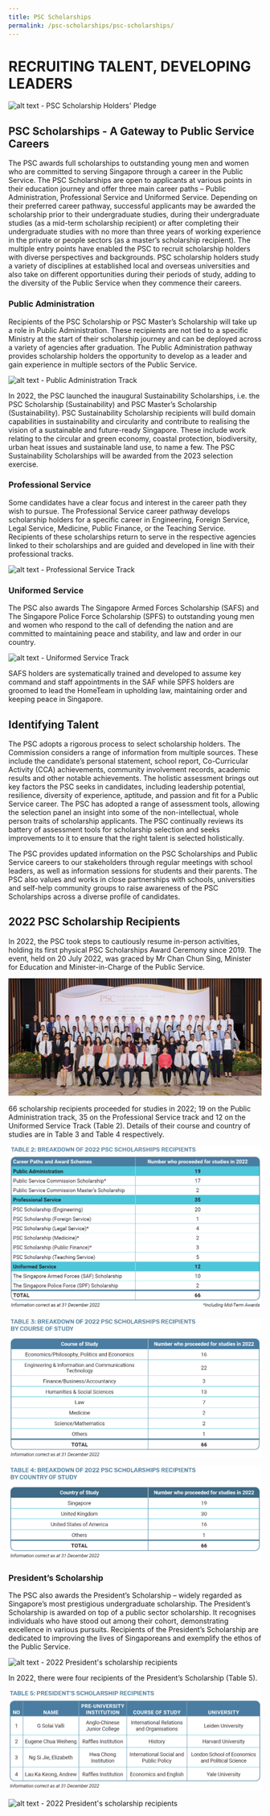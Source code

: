 ```yaml
---
title: PSC Scholarships
permalink: /psc-scholarships/psc-scholarships/
---
```

# **RECRUITING TALENT, DEVELOPING LEADERS**

![alt text - PSC Scholarship Holders' Pledge](/images/Image1.jpg)

## **PSC Scholarships - A Gateway to Public Service Careers** 

The PSC awards full scholarships to outstanding young men and women who are committed to serving Singapore through a career in the Public Service. The PSC Scholarships are open to applicants at various points in their education journey and offer three main career paths – Public Administration, Professional Service and Uniformed Service. Depending on their preferred career pathway, successful applicants may be awarded the scholarship prior to their undergraduate studies, during their undergraduate studies (as a mid-term scholarship recipient) or after completing their undergraduate studies with no more than three years of working experience in the private or people sectors (as a master’s scholarship recipient). The multiple entry points have enabled the PSC to recruit scholarship holders with diverse perspectives and backgrounds. PSC scholarship holders study a variety of disciplines at established local and overseas universities and also take on different opportunities during their periods of study, adding to the diversity of the Public Service when they commence their careers.

### **Public Administration**

Recipients of the PSC Scholarship or PSC Master’s Scholarship will take up a role in Public Administration. These recipients are not tied to a specific Ministry at the start of their scholarship journey and can be deployed across a variety of agencies after graduation. The Public Administration pathway provides scholarship holders the opportunity to develop as a leader and gain experience in multiple sectors of the Public Service. 

![alt text - Public Administration Track](/images/Image2.jpg)

In 2022, the PSC launched the inaugural Sustainability Scholarships, i.e. the PSC Scholarship (Sustainability) and PSC Master’s Scholarship (Sustainability). PSC Sustainability Scholarship recipients will build domain capabilities in sustainability and circularity and contribute to realising the vision of a sustainable and future-ready Singapore. These include work relating to the circular and green economy, coastal protection, biodiversity, urban heat issues and sustainable land use, to name a few. The PSC Sustainability Scholarships will be awarded from the 2023 selection exercise.

### **Professional Service**

Some candidates have a clear focus and interest in the career path they wish to pursue. The Professional Service career pathway develops scholarship holders for a specific career in Engineering, Foreign Service, Legal Service, Medicine, Public Finance, or the Teaching Service. Recipients of these scholarships return to serve in the respective agencies linked to their scholarships and are guided and developed in line with their professional tracks.

![alt text - Professional Service Track](/images/Image3.jpg)

### **Uniformed Service**

The PSC also awards The Singapore Armed Forces Scholarship (SAFS) and The Singapore Police Force Scholarship (SPFS) to outstanding young men and women who respond to the call of defending the nation and are committed to maintaining peace and
stability, and law and order in our country.

![alt text - Uniformed Service Track](/images/Image4.jpg)

SAFS holders are systematically trained and developed to assume key command and staff appointments in the SAF while SPFS holders are groomed to lead the HomeTeam in upholding law, maintaining order and keeping peace in Singapore.


## **Identifying Talent** 

The PSC adopts a rigorous process to select scholarship holders. The Commission considers a range of information from multiple sources. These include the candidate’s personal statement, school report, Co-Curricular Activity (CCA) achievements, community involvement records, academic results and other notable achievements. The holistic assessment brings out key factors the PSC seeks in candidates, including leadership potential, resilience, diversity of experience, aptitude, and passion and fit for a Public Service career. The PSC has adopted a range of assessment tools, allowing the selection panel an insight into some of the non-intellectual, whole person traits of scholarship applicants. The PSC continually reviews its battery of assessment tools for scholarship selection and seeks improvements to it to ensure that the right talent is selected holistically.

The PSC provides updated information on the PSC Scholarships and Public Service careers to our stakeholders through regular meetings with school leaders, as well as information sessions for students and their parents. The PSC also values and works in close partnerships with schools, universities and self-help community groups to raise awareness of the PSC Scholarships across a diverse profile
of candidates.


## **2022 PSC Scholarship Recipients**

In 2022, the PSC took steps to cautiously resume in-person activities, holding its first physical PSC Scholarships Award Ceremony since 2019. The event, held on 20 July 2022, was graced by Mr Chan Chun Sing, Minister for Education and Minister-in-Charge of the Public Service.

![alt text - 2022 PSC Scholarships Award Ceremony](/images/Image5.jpg)

66 scholarship recipients proceeded for studies in 2022; 19 on the Public Administration track, 35 on the Professional Service track and 12 on the Uniformed Service Track (Table 2). Details of their course and country of studies are in Table 3 and Table 4 respectively.

![alt text - Table 2](/images/Tbl2.png)


![alt text - Table 3](/images/Tbl3.png)


![alt text - Table 4](/images/Tbl4.png)


### **President’s Scholarship** 

The PSC also awards the President’s Scholarship – widely regarded as Singapore’s most prestigious undergraduate scholarship. The President’s Scholarship is awarded on top of a public sector scholarship. It recognises individuals who have stood out among their cohort, demonstrating excellence in various pursuits. Recipients of the President’s Scholarship are dedicated to improving the lives of Singaporeans and exemplify the ethos of the Public Service.

![alt text - 2022 President's scholarship recipients](/images/Image6.jpg)

In 2022, there were four recipients of the President’s Scholarship (Table 5).


![alt text - Table 5](/images/Tbl5.png)


![alt text - 2022 President's scholarship recipients](/images/Image7.jpg)
